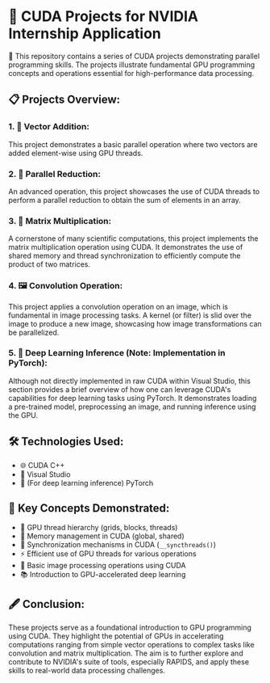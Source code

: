 🚀 CUDA Projects for NVIDIA Internship Application
==================================================

📝 This repository contains a series of CUDA projects demonstrating parallel programming skills. The projects illustrate fundamental GPU programming concepts and operations essential for high-performance data processing.

📋 Projects Overview:
---------------------

### 1\. 🧮 Vector Addition:

This project demonstrates a basic parallel operation where two vectors are added element-wise using GPU threads.

### 2\. 🔢 Parallel Reduction:

An advanced operation, this project showcases the use of CUDA threads to perform a parallel reduction to obtain the sum of elements in an array.

### 3\. 📐 Matrix Multiplication:

A cornerstone of many scientific computations, this project implements the matrix multiplication operation using CUDA. It demonstrates the use of shared memory and thread synchronization to efficiently compute the product of two matrices.

### 4\. 🖼️ Convolution Operation:

This project applies a convolution operation on an image, which is fundamental in image processing tasks. A kernel (or filter) is slid over the image to produce a new image, showcasing how image transformations can be parallelized.

### 5\. 🧠 Deep Learning Inference (Note: Implementation in PyTorch):

Although not directly implemented in raw CUDA within Visual Studio, this section provides a brief overview of how one can leverage CUDA's capabilities for deep learning tasks using PyTorch. It demonstrates loading a pre-trained model, preprocessing an image, and running inference using the GPU.

🛠️ Technologies Used:
----------------------

-   🌐 CUDA C++
-   💼 Visual Studio
-   🤖 (For deep learning inference) PyTorch

📘 Key Concepts Demonstrated:
-----------------------------

-   🌌 GPU thread hierarchy (grids, blocks, threads)
-   💾 Memory management in CUDA (global, shared)
-   🔄 Synchronization mechanisms in CUDA (`__syncthreads()`)
-   ⚡ Efficient use of GPU threads for various operations
-   🎨 Basic image processing operations using CUDA
-   📚 Introduction to GPU-accelerated deep learning

🖋️ Conclusion:
---------------

These projects serve as a foundational introduction to GPU programming using CUDA. They highlight the potential of GPUs in accelerating computations ranging from simple vector operations to complex tasks like convolution and matrix multiplication. The aim is to further explore and contribute to NVIDIA's suite of tools, especially RAPIDS, and apply these skills to real-world data processing challenges.